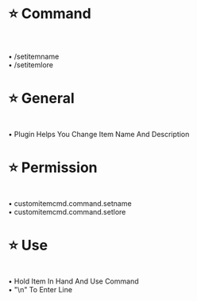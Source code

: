 # ⭐ Command

<br>

• /setitemname
<br>
• /setitemlore

# ⭐ General

<br>
• Plugin Helps You Change Item Name And Description

# ⭐ Permission

<br>
• customitemcmd.command.setname
<br>
• customitemcmd.command.setlore

 # ⭐ Use

<br>
• Hold Item In Hand And Use Command 
<br>
• "\n" To Enter Line

